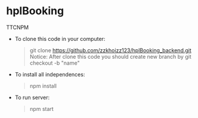 # hplBooking
TTCNPM
* To clone this code in your computer:
  > git clone https://github.com/zzkhoizz123/hplBooking_backend.git
  Notice: After clone this code you should create new branch by 
  > git checkout -b "name"
* To install all independences:
  > npm install 
* To run server:
  > npm start
